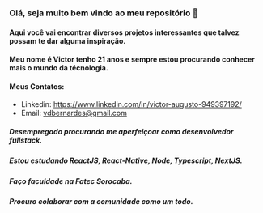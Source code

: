 ### Olá, seja muito bem vindo ao meu repositório 👋

#### Aqui você vai encontrar diversos projetos interessantes que talvez possam te dar alguma inspiração.

#### Meu nome é Victor tenho 21 anos e sempre estou procurando conhecer mais o mundo da técnologia.

#### Meus Contatos:
* Linkedin: https://www.linkedin.com/in/victor-augusto-949397192/
* Email: vdbernardes@gmail.com

##### Desempregado procurando me aperfeiçoar como desenvolvedor fullstack.

##### Estou estudando ReactJS, React-Native, Node, Typescript, NextJS.

##### Faço faculdade na Fatec Sorocaba.

##### Procuro colaborar com a comunidade como um todo.

<!--
**VictorAugDB/VictorAugDB** is a ✨ _special_ ✨ repository because its `README.md` (this file) appears on your GitHub profile.

Here are some ideas to get you started:

- 🔭 I’m currently working on ...
- 🌱 I’m currently learning ...
- 👯 I’m looking to collaborate on ...
- 🤔 I’m looking for help with ...
- 💬 Ask me about ...
- 📫 How to reach me: ...
- 😄 Pronouns: ...
- ⚡ Fun fact: ...
-->
